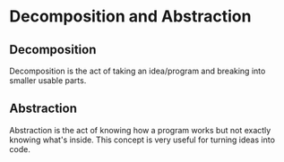 # Decomposition and Abstraction

## Decomposition

Decomposition is the act of taking an idea/program and breaking into smaller usable parts.

## Abstraction

Abstraction is the act of knowing how a program works but not exactly knowing what's inside. This concept is very useful for turning ideas into code.

